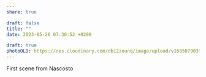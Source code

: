```yaml
---
share: true

draft: false
title: ""
date: 2023-05-26 07:30:52 +0200

draft: true
photoOLD: https://res.cloudinary.com/dbi2zounq/image/upload/v1685079039/pm2azukd9al51zvcgob1.jpg
---
```


First scene from Nascosto
